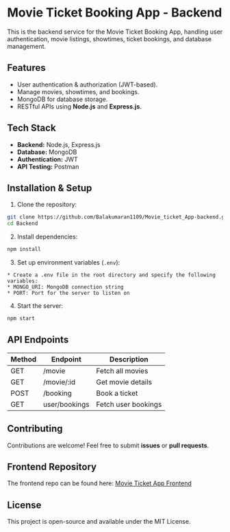 #  Movie Ticket Booking App - Backend  

This is the backend service for the Movie Ticket Booking App, handling user authentication, movie listings, showtimes, ticket bookings, and database management.  

##  Features  

-  User authentication & authorization (JWT-based).  
-  Manage movies, showtimes, and bookings.  
-  MongoDB for database storage.  
-  RESTful APIs using **Node.js** and **Express.js**.  

##  Tech Stack  

- **Backend:** Node.js, Express.js  
- **Database:** MongoDB  
- **Authentication:** JWT  
- **API Testing:** Postman  


##  Installation & Setup  

1. Clone the repository:  
```sh
git clone https://github.com/Balakumaran1109/Movie_ticket_App-backend.git
cd Backend
```  

2. Install dependencies:  
```sh
npm install
```  

3. Set up environment variables (`.env`):  
```
* Create a .env file in the root directory and specify the following variables:
* MONGO_URI: MongoDB connection string
* PORT: Port for the server to listen on
```  

4. Start the server:  
```sh
npm start
```  

##  API Endpoints  

| Method | Endpoint           | Description            |
|--------|-------------------|------------------------|
| GET    | /movie            | Fetch all movies      |
| GET    | /movie/:id        | Get movie details     |
| POST   | /booking          | Book a ticket         |
| GET    | user/bookings     | Fetch user bookings   |

##  Contributing  

Contributions are welcome! Feel free to submit **issues** or **pull requests**.  

##  Frontend Repository  

 The frontend repo can be found here: [Movie Ticket App Frontend](https://github.com/Balakumaran1109/Movie_ticket_App-frontend)  

##  License  

This project is open-source and available under the MIT License.

